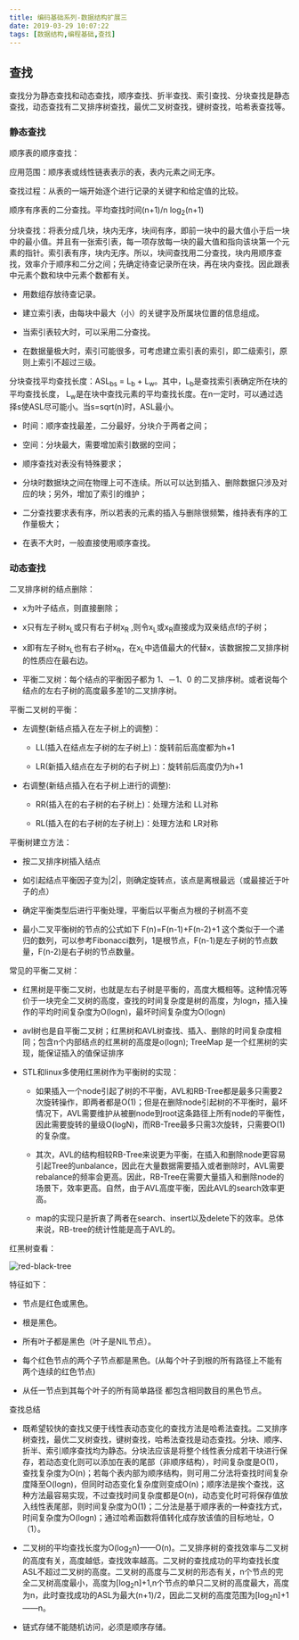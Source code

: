 ```yaml
---
title: 编码基础系列-数据结构扩展三
date: 2019-03-29 10:07:22
tags: [数据结构,编程基础,查找]
---
```


## 查找

查找分为静态查找和动态查找，顺序查找、折半查找、索引查找、分块查找是静态查找，动态查找有二叉排序树查找，最优二叉树查找，键树查找，哈希表查找等。

### 静态查找

顺序表的顺序查找：

应用范围：顺序表或线性链表表示的表，表内元素之间无序。

查找过程：从表的一端开始逐个进行记录的关键字和给定值的比较。

顺序有序表的二分查找。平均查找时间(n+1)/n log<sub>2</sub>(n+1)

<!-- more-->

分块查找：将表分成几块，块内无序，块间有序，即前一块中的最大值小于后一块中的最小值。并且有一张索引表，每一项存放每一块的最大值和指向该块第一个元素的指针。索引表有序，块内无序。所以，块间查找用二分查找，块内用顺序查找，效率介于顺序和二分之间；先确定待查记录所在块，再在块内查找。因此跟表中元素个数和块中元素个数都有关。

* 用数组存放待查记录。

* 建立索引表，由每块中最大（小）的关键字及所属块位置的信息组成。

* 当索引表较大时，可以采用二分查找。

* 在数据量极大时，索引可能很多，可考虑建立索引表的索引，即二级索引，原则上索引不超过三级。

分块查找平均查找长度：ASL<sub>bs</sub> = L<sub>b</sub> + L<sub>w</sub>。其中，L<sub>b</sub>是查找索引表确定所在块的平均查找长度， L<sub>w</sub>是在块中查找元素的平均查找长度。在n一定时，可以通过选择s使ASL尽可能小。当s=sqrt(n)时，ASL最小。

* 时间：顺序查找最差，二分最好，分块介于两者之间；

* 空间：分块最大，需要增加索引数据的空间；

* 顺序查找对表没有特殊要求；

* 分块时数据块之间在物理上可不连续。所以可以达到插入、删除数据只涉及对应的块；另外，增加了索引的维护；

* 二分查找要求表有序，所以若表的元素的插入与删除很频繁，维持表有序的工作量极大；

* 在表不大时，一般直接使用顺序查找。


### 动态查找

二叉排序树的结点删除：

* x为叶子结点，则直接删除；

* x只有左子树x<sub>L</sub>或只有右子树x<sub>R</sub> ,则令x<sub>L</sub>或x<sub>R</sub>直接成为双亲结点f的子树；

* x即有左子树x<sub>L</sub>也有右子树x<sub>R</sub>，在x<sub>L</sub>中选值最大的代替x，该数据按二叉排序树的性质应在最右边。

* 平衡二叉树：每个结点的平衡因子都为 1、－1、0 的二叉排序树。或者说每个结点的左右子树的高度最多差1的二叉排序树。

平衡二叉树的平衡：

 * 左调整(新结点插入在左子树上的调整)： 

   * LL(插入在结点左子树的左子树上)：旋转前后高度都为h+1

   * LR(新插入结点在左子树的右子树上)：旋转前后高度仍为h+1

* 右调整(新结点插入在右子树上进行的调整): 

   * RR(插入在的右子树的右子树上)：处理方法和 LL对称

   * RL(插入在的右子树的左子树上)：处理方法和 LR对称


平衡树建立方法：

* 按二叉排序树插入结点

* 如引起结点平衡因子变为|2|，则确定旋转点，该点是离根最远（或最接近于叶子的点）

* 确定平衡类型后进行平衡处理，平衡后以平衡点为根的子树高不变

* 最小二叉平衡树的节点的公式如下 F(n)=F(n-1)+F(n-2)+1 这个类似于一个递归的数列，可以参考Fibonacci数列，1是根节点，F(n-1)是左子树的节点数量，F(n-2)是右子树的节点数量。

常见的平衡二叉树：

 * 红黑树是平衡二叉树，也就是左右子树是平衡的，高度大概相等。这种情况等价于一块完全二叉树的高度，查找的时间复杂度是树的高度，为logn，插入操作的平均时间复杂度为O(logn)，最坏时间复杂度为O(logn) 

 * avl树也是自平衡二叉树；红黑树和AVL树查找、插入、删除的时间复杂度相同；包含n个内部结点的红黑树的高度是o(logn); TreeMap 是一个红黑树的实现，能保证插入的值保证排序


* STL和linux多使用红黑树作为平衡树的实现： 

   * 如果插入一个node引起了树的不平衡，AVL和RB-Tree都是最多只需要2次旋转操作，即两者都是O(1)；但是在删除node引起树的不平衡时，最坏情况下，AVL需要维护从被删node到root这条路径上所有node的平衡性，因此需要旋转的量级O(logN)，而RB-Tree最多只需3次旋转，只需要O(1)的复杂度。

   *  其次，AVL的结构相较RB-Tree来说更为平衡，在插入和删除node更容易引起Tree的unbalance，因此在大量数据需要插入或者删除时，AVL需要rebalance的频率会更高。因此，RB-Tree在需要大量插入和删除node的场景下，效率更高。自然，由于AVL高度平衡，因此AVL的search效率更高。

   * map的实现只是折衷了两者在search、insert以及delete下的效率。总体来说，RB-tree的统计性能是高于AVL的。


红黑树查看：

![red-black-tree](/images/dataStructure/Red-black_tree.png)


特征如下：

* 节点是红色或黑色。

* 根是黑色。

* 所有叶子都是黑色（叶子是NIL节点）。

* 每个红色节点的两个子节点都是黑色。(从每个叶子到根的所有路径上不能有两个连续的红色节点)

* 从任一节点到其每个叶子的所有简单路径 都包含相同数目的黑色节点。



查找总结

* 既希望较快的查找又便于线性表动态变化的查找方法是哈希法查找。二叉排序树查找，最优二叉树查找，键树查找，哈希法查找是动态查找。分块、顺序、折半、索引顺序查找均为静态。分块法应该是将整个线性表分成若干块进行保存，若动态变化则可以添加在表的尾部（非顺序结构），时间复杂度是O(1)，查找复杂度为O(n)；若每个表内部为顺序结构，则可用二分法将查找时间复杂度降至O(logn)，但同时动态变化复杂度则变成O(n)；顺序法是挨个查找，这种方法最容易实现，不过查找时间复杂度都是O(n)，动态变化时可将保存值放入线性表尾部，则时间复杂度为O(1)；二分法是基于顺序表的一种查找方式，时间复杂度为O(logn)；通过哈希函数将值转化成存放该值的目标地址，O（1）。

* 二叉树的平均查找长度为O(log<sub>2</sub>n)——O(n)。二叉排序树的查找效率与二叉树的高度有关，高度越低，查找效率越高。二叉树的查找成功的平均查找长度ASL不超过二叉树的高度。二叉树的高度与二叉树的形态有关，n个节点的完全二叉树高度最小，高度为[log<sub>2</sub>n]+1,n个节点的单只二叉树的高度最大，高度为n，此时查找成功的ASL为最大(n+1)/2，因此二叉树的高度范围为[log<sub>2</sub>n]+1——n。

* 链式存储不能随机访问，必须是顺序存储。
